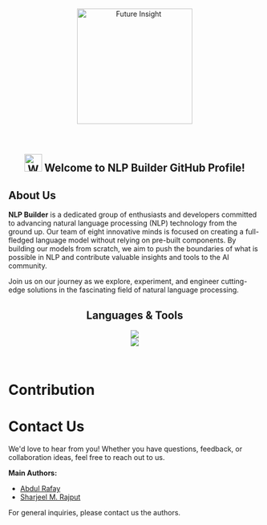 <br>
<p align="center">
    <a herf="">
    <img src="https://github.com/NLPBuilders/.github/assets/82662797/19780a95-6171-4213-885f-01023079f7fb" alt="Future Insight"  width="230px" height="230px">
    </a>
  <br>
</p>

<br>

<h2 align="center">
    <img src="https://raw.githubusercontent.com/nixin72/nixin72/master/wave.gif" 
         alt="Waving hand animated gif"
         height="35"
         width="35" />
     Welcome to NLP Builder GitHub Profile!
</h2>

## About Us

**NLP Builder** is a dedicated group of enthusiasts and developers committed to advancing natural language processing (NLP) technology from the ground up. Our team of eight innovative minds is focused on creating a full-fledged language model without relying on pre-built components. By building our models from scratch, we aim to push the boundaries of what is possible in NLP and contribute valuable insights and tools to the AI community.

Join us on our journey as we explore, experiment, and engineer cutting-edge solutions in the fascinating field of natural language processing.

<h2 align="center"> Languages & Tools </h2>

<p align="center">
    <img src="https://skillicons.dev/icons?i=c,cpp,py,java,html,css,js,bootstrap,nodejs,django,flask,git,firebase,react,markdown,bash,powershell,express,bootstrap,dart,electron,materialui,netlify,stackoverflow,unity,visualstudio,tensorflow,sass" />
  <br>
    <img src="https://skillicons.dev/icons?i=mysql,angular,bash,vscode,ts,aws,gcp,mongodb,linux,neovim,androidstudio,flutter,gtk" />
</p>
<br>


# Contribution





# Contact Us

We'd love to hear from you! Whether you have questions, feedback, or collaboration ideas, feel free to reach out to us.

**Main Authors:**
- [Abdul Rafay](mailto:99marafay@gmail.com)
- [Sharjeel M. Rajput](mailto:author2@example.com)

For general inquiries, please contact us the authors. 


